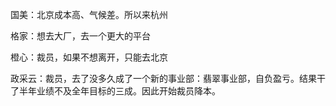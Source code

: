 国美：北京成本高、气候差。所以来杭州

格家：想去大厂，去一个更大的平台

橙心：裁员，如果不想离开，只能去北京

政采云：裁员，去了没多久成了一个新的事业部：翡翠事业部，自负盈亏。结果干了半年业绩不及全年目标的三成。因此开始裁员降本。